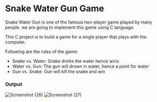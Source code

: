 # Snake Water Gun Game

Snake Water Gun is one of the famous two-player game played by many people.
we are going to implement this game using C language. 

This C project is to build a game for a single player that plays with the computer.

Following are the rules of the game:

- Snake vs. Water: Snake drinks the water hence wins.
- Water vs. Gun: The gun will drown in water, hence a point for water
- Gun vs. Snake: Gun will kill the snake and win

### Output

![Screenshot (26)](https://github.com/krishnnaa15/Snake-Water-Gun/assets/141332207/4a99d442-abfe-4d9d-aa92-454f99bb38e1)
![Screenshot (27)](https://github.com/krishnnaa15/Snake-Water-Gun/assets/141332207/ea79be4f-2138-46f5-9380-39b6518237cf)
